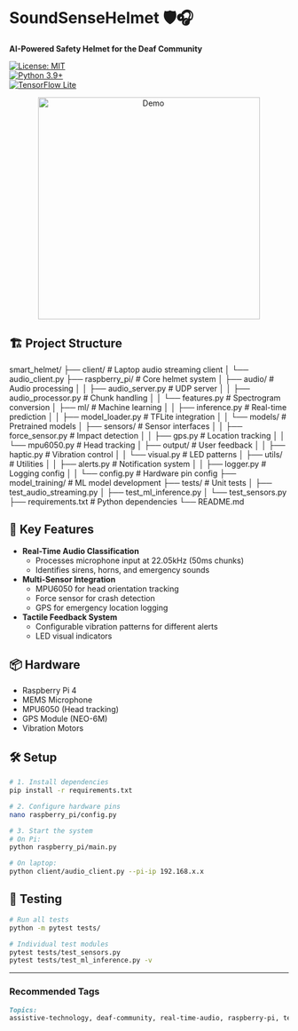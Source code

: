 # SoundSenseHelmet 🛡️🎧  
**AI-Powered Safety Helmet for the Deaf Community**  

[![License: MIT](https://img.shields.io/badge/License-MIT-yellow.svg)](https://opensource.org/licenses/MIT)  
[![Python 3.9+](https://img.shields.io/badge/Python-3.9+-blue.svg)](https://www.python.org/)  
[![TensorFlow Lite](https://img.shields.io/badge/TensorFlow_Lite-2.10+-orange.svg)](https://www.tensorflow.org/lite)  

<div align="center">
  <img src="docs/helmet_demo.gif" width="400" alt="Demo">
</div>

## 🏗️ Project Structure

smart_helmet/ ├── client/ # Laptop audio streaming client │ └── audio_client.py ├── raspberry_pi/ # Core helmet system │ ├── audio/ # Audio processing │ │ ├── audio_server.py # UDP server │ │ ├── audio_processor.py # Chunk handling │ │ └── features.py # Spectrogram conversion │ ├── ml/ # Machine learning │ │ ├── inference.py # Real-time prediction │ │ ├── model_loader.py # TFLite integration │ │ └── models/ # Pretrained models │ ├── sensors/ # Sensor interfaces │ │ ├── force_sensor.py # Impact detection │ │ ├── gps.py # Location tracking │ │ └── mpu6050.py # Head tracking │ ├── output/ # User feedback │ │ ├── haptic.py # Vibration control │ │ └── visual.py # LED patterns │ ├── utils/ # Utilities │ │ ├── alerts.py # Notification system │ │ ├── logger.py # Logging config │ │ └── config.py # Hardware pin config ├── model_training/ # ML model development ├── tests/ # Unit tests │ ├── test_audio_streaming.py │ ├── test_ml_inference.py │ └── test_sensors.py ├── requirements.txt # Python dependencies └── README.md


## 🚀 Key Features
- **Real-Time Audio Classification**  
  - Processes microphone input at 22.05kHz (50ms chunks)
  - Identifies sirens, horns, and emergency sounds
- **Multi-Sensor Integration**  
  - MPU6050 for head orientation tracking  
  - Force sensor for crash detection
  - GPS for emergency location logging
- **Tactile Feedback System**  
  - Configurable vibration patterns for different alerts
  - LED visual indicators

## 📦 Hardware  
- Raspberry Pi 4  
- MEMS Microphone  
- MPU6050 (Head tracking)  
- GPS Module (NEO-6M)  
- Vibration Motors  

## 🛠️ Setup
```bash
# 1. Install dependencies
pip install -r requirements.txt

# 2. Configure hardware pins
nano raspberry_pi/config.py

# 3. Start the system
# On Pi:
python raspberry_pi/main.py

# On laptop:
python client/audio_client.py --pi-ip 192.168.x.x
```
## 🧪 Testing
```bash
# Run all tests
python -m pytest tests/

# Individual test modules
pytest tests/test_sensors.py
pytest tests/test_ml_inference.py -v
```

---

### **Recommended Tags**  
```markdown
Topics:  
assistive-technology, deaf-community, real-time-audio, raspberry-pi, tensorflow-lite, haptic-feedback, smart-helmet, accessibility
```
